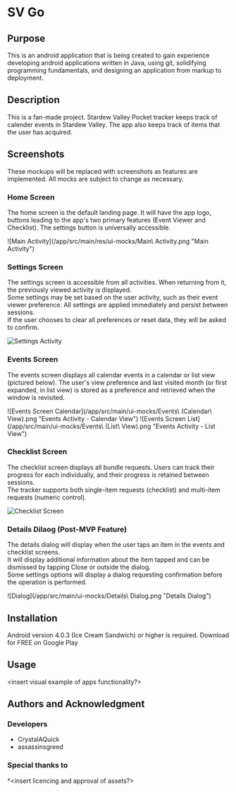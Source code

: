 # SV Go

## Purpose
This is an android application that is being created to gain experience developing android
applications written in Java, using git, solidifying programming fundamentals, and designing
an application from markup to deployment.

## Description
This is a fan-made project.
Stardew Valley Pocket tracker keeps track of calender events in Stardew Valley.
The app also keeps track of items that the user has acquired.

## Screenshots
These mockups will be replaced with screenshots as features are implemented. All mocks are subject to change as necessary.
### Home Screen
The home screen is the default landing page. It will have the app logo, buttons leading to the app's two primary features (Event Viewer and Checklist). The settings button is universally accessible.

![Main Activity](/app/src/main/res/ui-mocks/Main\ Activity.png "Main Activity")

### Settings Screen
The settings screen is accessible from all activities. When returning from it, the previously viewed activity is displayed.  
Some settings may be set based on the user activity, such as their event viewer preference. All settings are applied immediately and persist between sessions.  
If the user chooses to clear all preferences or reset data, they will be asked to confirm.

![Settings Activity](/app/src/main/ui-mocks/Settings.png "Settings Activity")

### Events Screen
The events screen displays all calendar events in a calendar or list view (pictured below). The user's view preference and last visited month (or first expanded, in list view) is stored as a preference and retrieved when the window is revisited.

![Events Screen Calendar](/app/src/main/ui-mocks/Events\ (Calendar\ View).png "Events Activity - Calendar View") 
![Events Screen List](/app/src/main/ui-mocks/Events\ (List\ View).png "Events Activity - List View")

### Checklist Screen
The checklist screen displays all bundle requests. Users can track their progress for each individually, and their progress is retained between sessions.  
The tracker supports both single-item requests (checklist) and multi-item requests (numeric control).

![Checklist Screen](/app/src/main/ui-mocks/Checklist.png "Checklist Activity")

### Details Dilaog (Post-MVP Feature)
The details dialog will display when the user taps an item in the events and checklist screens.  
It will display additional information about the item tapped and can be dismissed by tapping Close or outside the dialog.  
Some settings options will display a dialog requesting confirmation before the operation is performed.

![Dialog](/app/src/main/ui-mocks/Details\ Dialog.png "Details Dialog")

## Installation
Android version 4.0.3 (Ice Cream Sandwich) or higher is required.
Download for FREE on Google Play <insert link to app store>

## Usage
<insert visual example of apps functionality?>

## Authors and Acknowledgment
### **Developers**
  * CrystalAQuick
  * assassinsgreed
### **Special thanks to**
  *<insert licencing and approval of assets?>